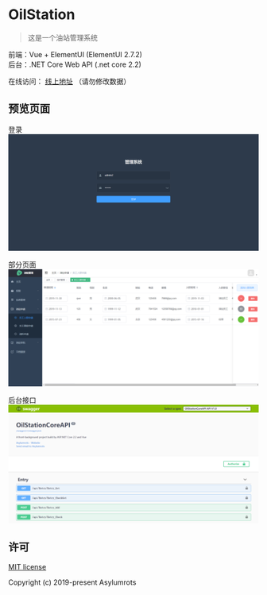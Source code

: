 # OilStation

>这是一个油站管理系统

前端：Vue + ElementUI   (ElementUI 2.7.2)  
后台：.NET Core Web API   (.net core 2.2)

在线访问： [线上地址](http://47.102.210.25:60)   （请勿修改数据）

## 预览页面

登录
![demo](https://github.com/Asylumrots/OilStation/blob/master/OilStationCoreAPI/OilStationCoreAPI/wwwroot/img/login.png)

部分页面
![demo](https://github.com/Asylumrots/OilStation/blob/master/OilStationCoreAPI/OilStationCoreAPI/wwwroot/img/into.png)

后台接口
![demo](https://github.com/Asylumrots/OilStation/blob/master/OilStationCoreAPI/OilStationCoreAPI/wwwroot/img/swagger.png)	


## 许可

[MIT license](https://github.com/Asylumrots/OilStation/blob/master/LICENSE)

Copyright (c) 2019-present Asylumrots